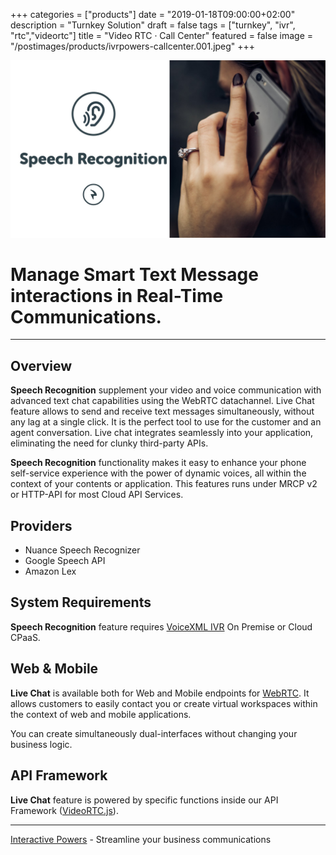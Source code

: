 +++
categories = ["products"]
date = "2019-01-18T09:00:00+02:00"
description = "Turnkey Solution"
draft = false
tags = ["turnkey", "ivr", "rtc","videortc"]
title = "Video RTC · Call Center"
featured = false
image = "/postimages/products/ivrpowers-callcenter.001.jpeg"
+++

![VoiceXML IVR Speech Recognition](/postimages/products/ivrpowers-voicexml-ivr-features.007.jpeg)

#	Manage Smart Text Message interactions in Real-Time Communications.
---

## Overview

**Speech Recognition** supplement your video and voice communication with advanced text chat capabilities using the WebRTC datachannel. Live Chat feature allows to send and receive text messages simultaneously, without any lag at a single click. It is the perfect tool to use for the customer and an agent conversation. Live chat integrates seamlessly into your application, eliminating the need for clunky third-party APIs. 

**Speech Recognition** functionality makes it easy to enhance your phone self-service experience with the power of dynamic voices, all within the context of your contents or application. This features runs under MRCP v2 or HTTP-API for most Cloud API Services.

## Providers

* Nuance Speech Recognizer 
* Google Speech API
* Amazon Lex
	
## System Requirements

**Speech Recognition** feature requires [VoiceXML IVR](http://blog.ivrpowers.com/post/products/voicexml-ivr/) On Premise or Cloud CPaaS.

## Web & Mobile

**Live Chat** is available both for Web and Mobile endpoints for [WebRTC](http://blog.ivrpowers.com/post/technologies/what-is-webrtc/). It allows customers to easily contact you or create virtual workspaces within the context of web and mobile applications.

You can create simultaneously dual-interfaces without changing your business logic.

## API Framework

**Live Chat** feature is powered by specific functions inside our API Framework ([VideoRTC.js](http://blog.ivrpowers.com/post/development/introducing-videortcjs-developers/)).

---
[Interactive Powers](http://www.ivrpowers.com/) - Streamline your business communications


